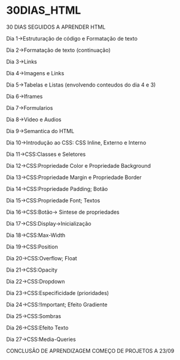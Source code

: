 # 30DIAS_HTML
 30 DIAS SEGUIDOS A APRENDER HTML

Dia 1->Estruturação de código e Formatação de texto

Dia 2->Formatação de texto (continuação)

Dia 3->Links

Dia 4->Imagens e Links

Dia 5->Tabelas e Listas (envolvendo conteudos do dia 4 e 3)

Dia 6->Iframes

Dia 7->Formularios

Dia 8->Video e Audios

Dia 9->Semantica do HTML

Dia 10->Introdução ao CSS: CSS Inline, Externo e Interno

Dia 11->CSS:Classes e Seletores

Dia 12->CSS:Propriedade Color e Propriedade Background

Dia 13->CSS:Propriedade Margin e Propriedade Border

Dia 14->CSS:Propriedade Padding; Botão

Dia 15->CSS:Propriedade Font; Textos

Dia 16->CSS:Botão-> Sintese de propriedades

Dia 17->CSS:Display->Inicialização

Dia 18->CSS:Max-Width

Dia 19->CSS:Position

Dia 20->CSS:Overflow; Float

Dia 21->CSS:Opacity

Dia 22->CSS:Dropdown

Dia 23->CSS:Especificidade (prioridades)

Dia 24->CSS:!Important; Efeito Gradiente

Dia 25->CSS:Sombras

Dia 26->CSS:Efeito Texto

Dia 27->CSS:Media-Queries

CONCLUSÃO DE APRENDIZAGEM
COMEÇO DE PROJETOS A 23/09
